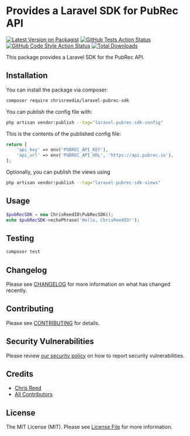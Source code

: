 # Provides a Laravel SDK for PubRec API

[![Latest Version on Packagist](https://img.shields.io/packagist/v/chrisreedio/laravel-pubrec-sdk.svg?style=flat-square)](https://packagist.org/packages/chrisreedio/laravel-pubrec-sdk)
[![GitHub Tests Action Status](https://img.shields.io/github/actions/workflow/status/chrisreedio/laravel-pubrec-sdk/run-tests.yml?branch=main&label=tests&style=flat-square)](https://github.com/chrisreedio/laravel-pubrec-sdk/actions?query=workflow%3Arun-tests+branch%3Amain)
[![GitHub Code Style Action Status](https://img.shields.io/github/actions/workflow/status/chrisreedio/laravel-pubrec-sdk/fix-php-code-style-issues.yml?branch=main&label=code%20style&style=flat-square)](https://github.com/chrisreedio/laravel-pubrec-sdk/actions?query=workflow%3A"Fix+PHP+code+style+issues"+branch%3Amain)
[![Total Downloads](https://img.shields.io/packagist/dt/chrisreedio/laravel-pubrec-sdk.svg?style=flat-square)](https://packagist.org/packages/chrisreedio/laravel-pubrec-sdk)

This package provides a Laravel SDK for the PubRec API.

## Installation

You can install the package via composer:

```bash
composer require chrisreedio/laravel-pubrec-sdk
```

You can publish the config file with:

```bash
php artisan vendor:publish --tag="laravel-pubrec-sdk-config"
```

This is the contents of the published config file:

```php
return [
    'api_key' => env('PUBREC_API_KEY'),
    'api_url' => env('PUBREC_API_URL', 'https://api.pubrec.io'),
];
```

Optionally, you can publish the views using

```bash
php artisan vendor:publish --tag="laravel-pubrec-sdk-views"
```

## Usage

```php
$pubRecSDK = new ChrisReedIO\PubRecSDK();
echo $pubRecSDK->echoPhrase('Hello, ChrisReedIO!');
```

## Testing

```bash
composer test
```

## Changelog

Please see [CHANGELOG](CHANGELOG.md) for more information on what has changed recently.

## Contributing

Please see [CONTRIBUTING](CONTRIBUTING.md) for details.

## Security Vulnerabilities

Please review [our security policy](../../security/policy) on how to report security vulnerabilities.

## Credits

- [Chris Reed](https://github.com/chrisreedio)
- [All Contributors](../../contributors)

## License

The MIT License (MIT). Please see [License File](LICENSE.md) for more information.
